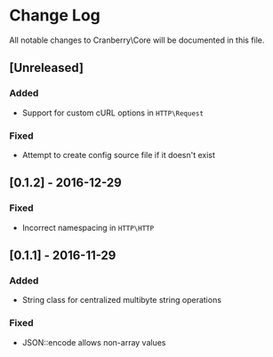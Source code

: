 # Change Log

All notable changes to Cranberry\Core will be documented in this file.

## [Unreleased]
### Added
- Support for custom cURL options in `HTTP\Request` 

### Fixed
- Attempt to create config source file if it doesn't exist

## [0.1.2] - 2016-12-29
### Fixed
- Incorrect namespacing in `HTTP\HTTP`

## [0.1.1] - 2016-11-29
### Added
- String class for centralized multibyte string operations

### Fixed
- JSON::encode allows non-array values
